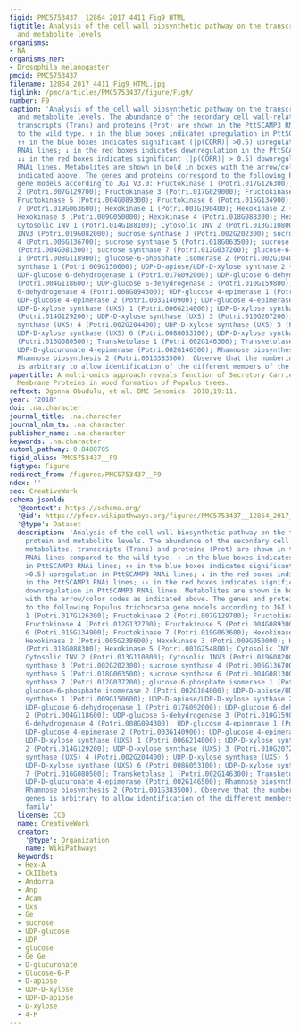 ```yaml
---
figid: PMC5753437__12864_2017_4411_Fig9_HTML
figtitle: Analysis of the cell wall biosynthetic pathway on the transcript, protein
  and metabolite levels
organisms:
- NA
organisms_ner:
- Drosophila melanogaster
pmcid: PMC5753437
filename: 12864_2017_4411_Fig9_HTML.jpg
figlink: /pmc/articles/PMC5753437/figure/Fig9/
number: F9
caption: 'Analysis of the cell wall biosynthetic pathway on the transcript, protein
  and metabolite levels. The abundance of the secondary cell wall-related metabolites,
  transcripts (Trans) and proteins (Prot) are shown in the PttSCAMP3 RNAi lines compared
  to the wild type. ↑ in the blue boxes indicates upregulation in PttSCAMP3 RNAi lines;
  ↑↑ in the blue boxes indicates significant (|p(CORR)| >0.5) upregulation in PttSCAMP3
  RNAi lines; ↓ in the red boxes indicates downregulation in the PttSCAMP3 RNAi lines;
  ↓↓ in the red boxes indicates significant (|p(CORR)| > 0.5) downregulation in PttSCAMP3
  RNAi lines. Metabolites are shown in bold in boxes with the arrow/color codes as
  indicated above. The genes and proteins correspond to the following Populus trichocarpa
  gene models according to JGI V3.0: Fructokinase 1 (Potri.017G126300); Fructokinase
  2 (Potri.007G129700); Fructokinase 3 (Potri.017G029000); Fructokinase 4 (Potri.012G132700);
  Fructokinase 5 (Potri.004G089300); Fructokinase 6 (Potri.015G134900); Fructokinase
  7 (Potri.019G063600); Hexokinase 1 (Potri.001G190400); Hexokinase 2 (Potri.005G238600);
  Hexokinase 3 (Potri.009G050000); Hexokinase 4 (Potri.018G088300); Hexokinase 5 (Potri.001G254800);
  Cytosolic INV 1 (Potri.014G188100); Cytosolic INV 2 (Potri.013G110800); Cytosolic
  INV3 (Potri.019G082000); sucrose synthase 3 (Potri.002G202300); sucrose synthase
  4 (Potri.006G136700); sucrose synthase 5 (Potri.018G063500); sucrose synthase 6
  (Potri.004G081300); sucrose synthase 7 (Potri.012G037200); glucose-6-phosphate isomerase
  1 (Potri.008G118900); glucose-6-phosphate isomerase 2 (Potri.002G104000); UDP-D-apiose/UDP-D-xylose
  synthase 1 (Potri.009G150600); UDP-D-apiose/UDP-D-xylose synthase 2 (Potri.004G189900);
  UDP-glucose 6-dehydrogenase 1 (Potri.017G092000); UDP-glucose 6-dehydrogenase 2
  (Potri.004G118600); UDP-glucose 6-dehydrogenase 3 (Potri.010G159800); UDP-glucose
  6-dehydrogenase 4 (Potri.008G094300); UDP-glucose 4-epimerase 1 (Potri.003G123700);
  UDP-glucose 4-epimerase 2 (Potri.003G140900); UDP-glucose 4-epimerase 5 (Potri.001G090700);
  UDP-D-xylose synthase (UXS) 1 (Potri.006G214000); UDP-D-xylose synthase (UXS) 2
  (Potri.014G129200); UDP-D-xylose synthase (UXS) 3 (Potri.010G207200); UDP-D-xylose
  synthase (UXS) 4 (Potri.002G204400); UDP-D-xylose synthase (UXS) 5 (Potri.001G237200);
  UDP-D-xylose synthase (UXS) 6 (Potri.008G053100); UDP-D-xylose synthase (UXS) 7
  (Potri.016G080500); Transketolase 1 (Potri.002G146300); Transketolase 2 (Potri.014G068200);
  UDP-D-glucuronate 4-epimerase (Potri.002G146500); Rhamnose biosynthesis 1 (Potri.006G272700);
  Rhamnose biosynthesis 2 (Potri.001G383500). Observe that the numbering of the genes
  is arbitrary to allow identification of the different members of the gene family'
papertitle: A multi-omics approach reveals function of Secretory Carrier-Associated
  Membrane Proteins in wood formation of​ ​​Populus​​ ​trees.
reftext: Ogonna Obudulu, et al. BMC Genomics. 2018;19:11.
year: '2018'
doi: .na.character
journal_title: .na.character
journal_nlm_ta: .na.character
publisher_name: .na.character
keywords: .na.character
automl_pathway: 0.8488705
figid_alias: PMC5753437__F9
figtype: Figure
redirect_from: /figures/PMC5753437__F9
ndex: ''
seo: CreativeWork
schema-jsonld:
  '@context': https://schema.org/
  '@id': https://pfocr.wikipathways.org/figures/PMC5753437__12864_2017_4411_Fig9_HTML.html
  '@type': Dataset
  description: 'Analysis of the cell wall biosynthetic pathway on the transcript,
    protein and metabolite levels. The abundance of the secondary cell wall-related
    metabolites, transcripts (Trans) and proteins (Prot) are shown in the PttSCAMP3
    RNAi lines compared to the wild type. ↑ in the blue boxes indicates upregulation
    in PttSCAMP3 RNAi lines; ↑↑ in the blue boxes indicates significant (|p(CORR)|
    >0.5) upregulation in PttSCAMP3 RNAi lines; ↓ in the red boxes indicates downregulation
    in the PttSCAMP3 RNAi lines; ↓↓ in the red boxes indicates significant (|p(CORR)| > 0.5)
    downregulation in PttSCAMP3 RNAi lines. Metabolites are shown in bold in boxes
    with the arrow/color codes as indicated above. The genes and proteins correspond
    to the following Populus trichocarpa gene models according to JGI V3.0: Fructokinase
    1 (Potri.017G126300); Fructokinase 2 (Potri.007G129700); Fructokinase 3 (Potri.017G029000);
    Fructokinase 4 (Potri.012G132700); Fructokinase 5 (Potri.004G089300); Fructokinase
    6 (Potri.015G134900); Fructokinase 7 (Potri.019G063600); Hexokinase 1 (Potri.001G190400);
    Hexokinase 2 (Potri.005G238600); Hexokinase 3 (Potri.009G050000); Hexokinase 4
    (Potri.018G088300); Hexokinase 5 (Potri.001G254800); Cytosolic INV 1 (Potri.014G188100);
    Cytosolic INV 2 (Potri.013G110800); Cytosolic INV3 (Potri.019G082000); sucrose
    synthase 3 (Potri.002G202300); sucrose synthase 4 (Potri.006G136700); sucrose
    synthase 5 (Potri.018G063500); sucrose synthase 6 (Potri.004G081300); sucrose
    synthase 7 (Potri.012G037200); glucose-6-phosphate isomerase 1 (Potri.008G118900);
    glucose-6-phosphate isomerase 2 (Potri.002G104000); UDP-D-apiose/UDP-D-xylose
    synthase 1 (Potri.009G150600); UDP-D-apiose/UDP-D-xylose synthase 2 (Potri.004G189900);
    UDP-glucose 6-dehydrogenase 1 (Potri.017G092000); UDP-glucose 6-dehydrogenase
    2 (Potri.004G118600); UDP-glucose 6-dehydrogenase 3 (Potri.010G159800); UDP-glucose
    6-dehydrogenase 4 (Potri.008G094300); UDP-glucose 4-epimerase 1 (Potri.003G123700);
    UDP-glucose 4-epimerase 2 (Potri.003G140900); UDP-glucose 4-epimerase 5 (Potri.001G090700);
    UDP-D-xylose synthase (UXS) 1 (Potri.006G214000); UDP-D-xylose synthase (UXS)
    2 (Potri.014G129200); UDP-D-xylose synthase (UXS) 3 (Potri.010G207200); UDP-D-xylose
    synthase (UXS) 4 (Potri.002G204400); UDP-D-xylose synthase (UXS) 5 (Potri.001G237200);
    UDP-D-xylose synthase (UXS) 6 (Potri.008G053100); UDP-D-xylose synthase (UXS)
    7 (Potri.016G080500); Transketolase 1 (Potri.002G146300); Transketolase 2 (Potri.014G068200);
    UDP-D-glucuronate 4-epimerase (Potri.002G146500); Rhamnose biosynthesis 1 (Potri.006G272700);
    Rhamnose biosynthesis 2 (Potri.001G383500). Observe that the numbering of the
    genes is arbitrary to allow identification of the different members of the gene
    family'
  license: CC0
  name: CreativeWork
  creator:
    '@type': Organization
    name: WikiPathways
  keywords:
  - Hex-A
  - CkIIbeta
  - Andorra
  - Anp
  - Acam
  - Uxs
  - Ge
  - sucrose
  - UDP-glucose
  - UDP
  - glucose
  - Ge Ge
  - D-glucuronate
  - Glucose-6-P
  - D-apiose
  - UDP-D-xylose
  - UDP-D-apiose
  - D-xylose
  - 4-P
---
```

